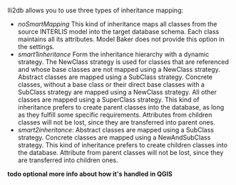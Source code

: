 Ili2db allows you to use three types of inheritance mapping:

- *noSmartMapping* This kind of inheritance maps all classes from the source INTERLIS model into the target database schema. Each class maintains all its attributes. Model Baker does not provide this option in the settings.
- *smart1inheritance* Form the inheritance hierarchy with a dynamic strategy. The NewClass strategy is used for classes that are referenced and whose base classes are not mapped using a NewClass strategy. Abstract classes are mapped using a SubClass strategy. Concrete classes, without a base class or their direct base classes with a SubClass strategy are mapped using a NewClass strategy. All other classes are mapped using a SuperClass strategy.
This kind of inheritance prefers to create parent classes into the database, as long as they fulfill some specific requirements. Attributes from children classes will not be lost, since they are transferred into parent ones.
- *smart2inheritance*: Abstract classes are mapped using a SubClass strategy. Concrete classes are mapped using a NewAndSubClass strategy.
This kind of inheritance prefers to create children classes into the database. Attribute from parent classes will not be lost, since they are transferred into children ones.


**todo optional more info about how it's handled in QGIS**
